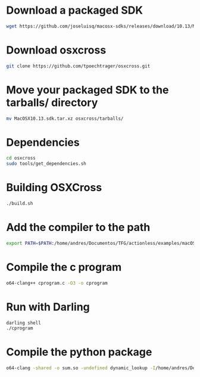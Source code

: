 # Download a packaged SDK
```bash
wget https://github.com/joseluisq/macosx-sdks/releases/download/10.13/MacOSX10.13.sdk.tar.xz
```

# Download osxcross
```bash
git clone https://github.com/tpoechtrager/osxcross.git
```

# Move your packaged SDK to the tarballs/ directory
```bash
mv MacOSX10.13.sdk.tar.xz osxcross/tarballs/
```

# Dependencies
```bash
cd osxcross
sudo tools/get_dependencies.sh
```

# Building OSXCross
```bash
./build.sh
```

# Add the compiler to the path
```bash
export PATH=$PATH:/home/andres/Documentos/TFG/actionless/examples/macOS_target_using_osxcross/osxcross/target/bin
```

# Compile the c program
```bash
o64-clang++ cprogram.c -O3 -o cprogram
```

# Run with Darling
```bash
darling shell
./cprogram
```

# Compile the python package
```bash
o64-clang -shared -o sum.so -undefined dynamic_lookup -I/home/andres/Documentos/TFG/actionless/python_compile/python_macos_x86_64/include/python3.13 sum.c
```
